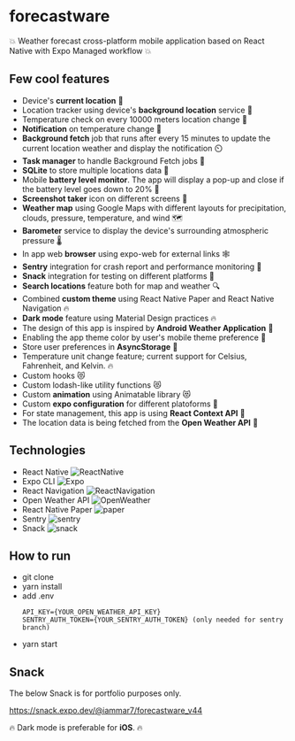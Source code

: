 # forecastware
:boom: Weather forecast cross-platform mobile application based on React Native with Expo Managed workflow :boom:

## Few cool features
- Device's **current location** :pushpin:
- Location tracker using device's **background location** service :pushpin:
- Temperature check on every 10000 meters location change :space_invader:
- **Notification** on temperature change :milky_way: 
- **Background fetch** job that runs after every 15 minutes to update the current location weather and display the notification :timer_clock:
- **Task manager** to handle Background Fetch jobs :ninja:
- **SQLite** to store multiple locations data :convenience_store:
- Mobile **battery level monitor**. The app will display a pop-up and close if the battery level goes down to 20% :battery:
- **Screenshot taker** icon on different screens :camera_flash:
- **Weather map** using Google Maps with different layouts for precipitation, clouds, pressure, temperature, and wind :world_map:
- **Barometer** service to display the device's surrounding atmospheric pressure :thermometer:
- In app web **browser** using expo-web for external links :spider_web:
- **Sentry** integration for crash report and performance monitoring :link:
- **Snack** integration for testing on different platforms :link:
- **Search locations** feature both for map and weather :mag:
- Combined **custom theme** using React Native Paper and React Native Navigation :fire:
- **Dark mode** feature using Material Design practices :fire:
- The design of this app is inspired by **Android Weather Application** :iphone:
- Enabling the app theme color by user's mobile theme preference :selfie:
- Store user preferences in **AsyncStorage** :department_store:
- Temperature unit change feature; current support for Celsius, Fahrenheit, and Kelvin. :fire:
- Custom hooks :heart_eyes_cat:
- Custom lodash-like utility functions :heart_eyes_cat:
- Custom **animation** using Animatable library :heart_eyes_cat:
- Custom **expo configuration** for different platoforms :electric_plug:
- For state management, this app is using **React Context API** :toolbox:
- The location data is being fetched from the **Open Weather API** :toolbox:


## Technologies
- React Native <img alt="ReactNative" src="https://img.shields.io/badge/-ReactNative-45b8d8?style=flat-square&logo=react&logoColor=white" />
- Expo CLI <img alt="Expo" src="https://img.shields.io/badge/-Expo-000000?style=flat-square&logo=expo&logoColor=white" />
- React Navigation <img alt="ReactNavigation" src="https://img.shields.io/badge/-ReactNavigation-52457B?style=flat-square&logo=react&logoColor=white" />
- Open Weather API <img alt="OpenWeather" src="https://img.shields.io/badge/-OpenWeather-EB6E4B?style=flat-square&logo=OpenWeatherMap&logoColor=white" />
- React Native Paper <img alt="paper" src="https://img.shields.io/badge/-Paper-6E62EE?style=flat-square&logo=paper" />
- Sentry <img alt="sentry" src="https://img.shields.io/badge/-Sentry-2F1334?style=flat-square&logo=sentry" />
- Snack <img alt="snack" src="https://img.shields.io/badge/-Snack-000000?style=flat-square&logo=expo-snack" />

## How to run
- git clone
- yarn install
- add .env
  ```
  API_KEY={YOUR_OPEN_WEATHER_API_KEY}
  SENTRY_AUTH_TOKEN={YOUR_SENTRY_AUTH_TOKEN} (only needed for sentry branch)
  ```
- yarn start


## Snack
The below Snack is for portfolio purposes only.

https://snack.expo.dev/@iammar7/forecastware_v44

:fire: Dark mode is preferable for **iOS**. :fire:
